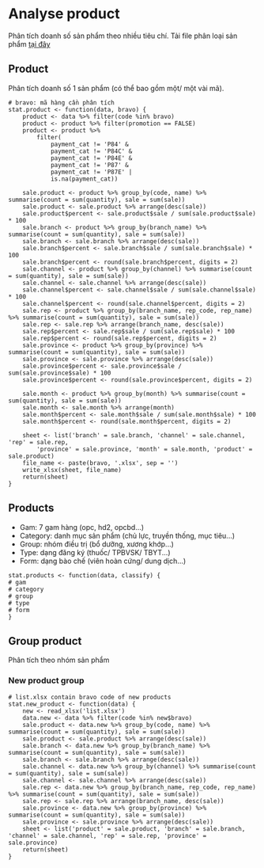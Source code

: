 # Analyse product
Phân tích doanh số sản phẩm theo nhiều tiêu chí.
Tải file phân loại sản phẩm [tại đây](https://docs.google.com/spreadsheets/d/16LjQ8uVkXLTo-fDVaRPkXC-zccALC38UUzlE42bkmLc/edit?usp=sharing)

## Product
Phân tích doanh số 1 sản phẩm (có thể bao gồm một/ một vài mã).
```
# bravo: mã hàng cần phân tích
stat.product <- function(data, bravo) {
	product <- data %>% filter(code %in% bravo)
	product <- product %>% filter(promotion == FALSE)
	product <- product %>% 
  		filter(
    		payment_cat != 'P84' & 
    		payment_cat != 'P84C' & 
    		payment_cat != 'P84E' & 
    		payment_cat != 'P87' & 
    		payment_cat != 'P87E' | 
    		is.na(payment_cat))
		
	sale.product <- product %>% group_by(code, name) %>% summarise(count = sum(quantity), sale = sum(sale))
	sale.product <- sale.product %>% arrange(desc(sale))
	sale.product$percent <- sale.product$sale / sum(sale.product$sale) * 100
	sale.branch <- product %>% group_by(branch_name) %>% summarise(count = sum(quantity), sale = sum(sale))
	sale.branch <- sale.branch %>% arrange(desc(sale))
	sale.branch$percent <- sale.branch$sale / sum(sale.branch$sale) * 100
	sale.branch$percent <- round(sale.branch$percent, digits = 2)
	sale.channel <- product %>% group_by(channel) %>% summarise(count = sum(quantity), sale = sum(sale))
	sale.channel <- sale.channel %>% arrange(desc(sale))
	sale.channel$percent <- sale.channel$sale / sum(sale.channel$sale) * 100
	sale.channel$percent <- round(sale.channel$percent, digits = 2)
	sale.rep <- product %>% group_by(branch_name, rep_code, rep_name) %>% summarise(count = sum(quantity), sale = sum(sale))
	sale.rep <- sale.rep %>% arrange(branch_name, desc(sale))
	sale.rep$percent <- sale.rep$sale / sum(sale.rep$sale) * 100
	sale.rep$percent <- round(sale.rep$percent, digits = 2)
	sale.province <- product %>% group_by(province) %>% summarise(count = sum(quantity), sale = sum(sale))
	sale.province <- sale.province %>% arrange(desc(sale))
	sale.province$percent <- sale.province$sale / sum(sale.province$sale) * 100
	sale.province$percent <- round(sale.province$percent, digits = 2)
	
	sale.month <- product %>% group_by(month) %>% summarise(count = sum(quantity), sale = sum(sale))
	sale.month <- sale.month %>% arrange(month)
	sale.month$percent <- sale.month$sale / sum(sale.month$sale) * 100
	sale.month$percent <- round(sale.month$percent, digits = 2)
	
	sheet <- list('branch' = sale.branch, 'channel' = sale.channel, 'rep' = sale.rep, 
		'province' = sale.province, 'month' = sale.month, 'product' = sale.product)
	file_name <- paste(bravo, '.xlsx', sep = '')
	write_xlsx(sheet, file_name)
	return(sheet)
}
```

## Products
- Gam: 7 gam hàng (opc, hd2, opcbd...)
- Category: danh mục sản phẩm (chủ lực, truyền thống, mục tiêu...)
- Group: nhóm điều trị (bổ dưỡng, xương khớp...)
- Type: dạng đăng ký (thuốc/ TPBVSK/ TBYT...)
- Form: dạng bào chế (viên hoàn cứng/ dung dịch...)

```
stat.products <- function(data, classify) {
# gam
# category
# group
# type
# form
}

```

## Group product
Phân tích theo nhóm sản phẩm
### New product group
```
# list.xlsx contain bravo code of new products
stat.new_product <- function(data) {
	new <- read_xlsx('list.xlsx')
	data.new <- data %>% filter(code %in% new$bravo)
	sale.product <- data.new %>% group_by(code, name) %>% summarise(count = sum(quantity), sale = sum(sale))
	sale.product <- sale.product %>% arrange(desc(sale))
	sale.branch <- data.new %>% group_by(branch_name) %>% summarise(count = sum(quantity), sale = sum(sale))
	sale.branch <- sale.branch %>% arrange(desc(sale))
	sale.channel <- data.new %>% group_by(channel) %>% summarise(count = sum(quantity), sale = sum(sale))
	sale.channel <- sale.channel %>% arrange(desc(sale))
	sale.rep <- data.new %>% group_by(branch_name, rep_code, rep_name) %>% summarise(count = sum(quantity), sale = sum(sale))
	sale.rep <- sale.rep %>% arrange(branch_name, desc(sale))
	sale.province <- data.new %>% group_by(province) %>% summarise(count = sum(quantity), sale = sum(sale))
	sale.province <- sale.province %>% arrange(desc(sale))
	sheet <- list('product' = sale.product, 'branch' = sale.branch, 'channel' = sale.channel, 'rep' = sale.rep, 'province' = sale.province)
	return(sheet)
}
```
